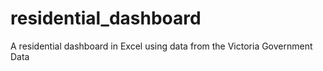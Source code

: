 # residential_dashboard
A residential dashboard in Excel using data from the Victoria Government Data
